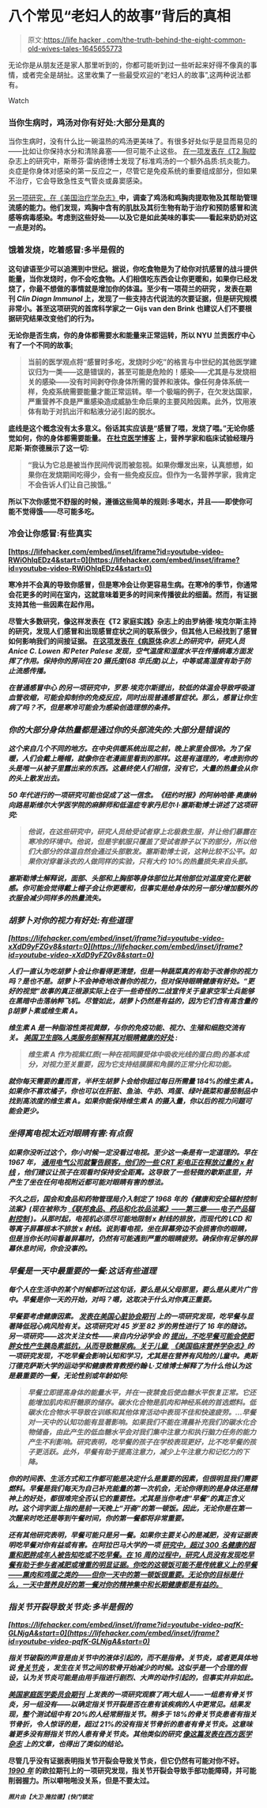 # 八个常见“老妇人的故事”背后的真相

> 原文:[https://life hacker . com/the-truth-behind-the-eight-common-old-wives-tales-1645655773](https://lifehacker.com/the-truths-behind-eight-common-old-wives-tales-1645655773)

无论你是从朋友还是家人那里听到的，你都可能听到过一些听起来好得不像真的事情，或者完全是胡扯。这里收集了一些最受欢迎的“老妇人的故事”,这两种说法都有。

Watch

### 当你生病时，鸡汤对你有好处:大部分是真的

当你生病时，没有什么比一碗温热的鸡汤更美味了。有很多好处似乎是显而易见的——比如让你保持水分和清除鼻塞——但可能不止这些。 [在一项发表在《T2 胸腔](http://journal.publications.chestnet.org/article.aspx?articleid=1079188&section=fulltext) 杂志上的研究中，斯蒂芬·雷纳德博士发现了标准鸡汤的一个额外品质:抗炎能力。炎症是你身体对感染的第一反应之一，尽管它是免疫系统的重要组成部分，但如果不治疗，它会导致急性支气管炎或鼻窦感染。

[另一项研究，在《美国治疗学杂志》](http://journals.lww.com/americantherapeutics/Abstract/2012/01000/Management_of_the_Virulent_Influenza_Virus.14.aspx?source=sas)[](http://journals.lww.com/americantherapeutics/Abstract/2012/01000/Management_of_the_Virulent_Influenza_Virus.14.aspx?source=sas)**中，调查了鸡汤和鸡胸肉提取物及其帮助管理流感的能力。他们发现，鸡胸中含有的肌肽及其衍生物有助于治疗和预防感冒和流感等病毒感染。考虑到这些好处——以及它是如此美味的事实——看起来奶奶对这一点是对的。**

### **饿着发烧，吃着感冒:多半是假的**

**这句谚语至少可以追溯到中世纪。据说，你吃食物是为了给你对抗感冒的战斗提供能量，当你发烧时，你不会吃食物。人们相信吃东西会让你更暖和，如果你已经发烧了，你最不想做的事情就是增加你的体温。至少有一项荷兰的研究 ，发表在期刊 *Clin Diagn Immunol* 上，发现了一些支持古代说法的次要证据，但是研究规模非常小。甚至这项研究的首席科学家之一 Gijs van den Brink 也建议人们不要根据研究结果改变他们的行为。**

**无论你是否生病，你的身体都需要水和能量来正常运转，所以 NYU 兰贡医疗中心有了一个不同的故事[:](http://www.med.nyu.edu/content%26ChunkIID=37409?ChunkIID=156982)**

> **当前的医学观点将“感冒时多吃，发烧时少吃”的格言与中世纪的其他医学建议归为一类——这是错误的，甚至可能是危险的！感染——尤其是与发烧相关的感染——没有时间剥夺你身体所需的营养和液体。像任何身体系统一样，免疫系统需要能量才能正常运转。举一个极端的例子，在欠发达国家，严重营养不良是严重感染造成威胁生命后果的主要风险因素。此外，饮用液体有助于对抗出汗和粘液分泌引起的脱水。**

**底线是这个概念没有太多意义。俗话其实应该是“感冒了喂，发烧了喂。”无论你感觉如何，你的身体都需要能量。 [在杜克医学博客](http://www.dukemedicine.org/blog/#!/myth-or-fact-feed-cold-starve-fever) 上，营养学家和临床试验经理丹尼斯·斯奈德展示了这一切:**

> **“我认为它总是被当作民间传说而被忽视。如果你爆发出来，认真想想，如果你在发烧期间吃得少，会有一些免疫反应。但作为一名营养学家，我肯定不会告诉人们让自己挨饿。”**

**所以下次你感觉不舒服的时候，遵循这些简单的规则:多喝水，并且——即使你可能不觉得饿——尽可能多吃。**

### **冷会让你感冒:有些真实**

 **[https://lifehacker.com/embed/inset/iframe?id=youtube-video-RWiOhlqEDz4&start=0](https://lifehacker.com/embed/inset/iframe?id=youtube-video-RWiOhlqEDz4&start=0)** 

**寒冷并不会真的导致你感冒，但是寒冷会让你更容易生病。在寒冷的季节，你通常会花更多的时间在室内，这就意味着更多的时间来传播彼此的细菌。然而，有证据支持其他一些因素在起作用。**

**尽管大多数研究，像这样发表在《T2 家庭实践》杂志上的由罗纳德·埃克尔斯主持的研究，发现人们感冒和出现感冒症状之间的联系很少，但其他人已经找到了感冒如何影响我们的间接证据。 [在这项发表在《病原体](http://www.plospathogens.org/article/info%3Adoi%2F10.1371%2Fjournal.ppat.0030151)*杂志上的研究中，研究人员 Anice C. Lowen 和 Peter Palese 发现，空气温度和湿度水平在传播病毒方面发挥了作用。保持你的房间在 20 摄氏度(68 华氏度)以上，中等或高湿度有助于防止流感传播。***

***在普通感冒中心 的另一项研究中，罗恩·埃克尔斯提出，较低的体温会导致呼吸道血管收缩，可能会抑制你的免疫反应，同时出现普通感冒症状。那么，感冒让你生病了吗？不，但是寒冷可能会为感染创造理想的条件。***

### ***你的大部分身体热量都是通过你的头部流失的:大部分是错误的***

***这个来自几个不同的地方。在中央供暖系统出现之前，晚上家里会很冷。为了保暖，人们会戴上睡帽，就像你在老漫画里看到的那样。这是有道理的，考虑到你的头是唯一从被子里露出来的东西。这最终使人们相信，没有它，大量的热量会从你的头上散发出去。***

***50 年代进行的一项研究可能也促成了这一信念。《纽约时报》的阿纳哈德·奥康纳 向路易斯维尔大学医学院的麻醉师和低温症专家丹尼尔·I·塞斯勒博士讲述了这项研究:***

> ***他说，在这些研究中，研究人员给受试者穿上北极救生服，并让他们暴露在寒冷的环境中。他说，但是宇航服只覆盖了受试者脖子以下的部分，所以他们大部分的体温自然会通过头部散发。塞斯勒博士说，这种比较不公平。如果你对穿着泳衣的人做同样的实验，只有大约 10%的热量损失来自头部。***

***塞斯勒博士解释说，面部、头部和上胸部等身体部位比其他部位对温度变化更敏感。你可能会觉得戴上帽子会让你更暖和，但事实是给身体的另一部分增加额外的衣服会减少同样多的热量流失。***

### ***胡萝卜对你的视力有好处:有些道理***

 ***[https://lifehacker.com/embed/inset/iframe?id=youtube-video-xXdD9yFZGv8&start=0](https://lifehacker.com/embed/inset/iframe?id=youtube-video-xXdD9yFZGv8&start=0)*** 

***人们一直认为吃胡萝卜会让你看得更清楚，但是一种蔬菜真的有助于改善你的视力吗？是也不是。胡萝卜不会神奇地改善你的视力，但对保持眼睛健康有好处。“更好的视觉”故事的真正根源实际上在于一些奇怪的二战宣传关于皇家空军士兵能够在黑暗中击落纳粹飞机。尽管如此，胡萝卜仍然是有益的，因为它们含有高含量的β胡萝卜素或维生素 A。***

***维生素 A 是一种脂溶性类视黄醇，与你的免疫功能、视力、生殖和细胞交流有关。 [美国卫生部&人类服务部解释其对眼睛健康的好处](http://ods.od.nih.gov/factsheets/VitaminA-HealthProfessional/) :***

> ***维生素 A 作为视紫红质(一种在视网膜受体中吸收光线的蛋白质)的基本成分，对视力至关重要，因为它支持结膜膜和角膜的正常分化和功能。***

***就你每天需要的量而言，半杯生胡萝卜会给你超过每日所需量 184%的维生素 A。如果你不喜欢橘子，你也可以在肝脏、鱼油、牛奶、鸡蛋、绿叶蔬菜和番茄制品中找到高浓度的维生素 A。如果你能保持维生素 A 的摄入量，你以后的视力问题可能会更少。***

### *****坐得离电视太近对眼睛有害:有点假*****

***如果你没听过这个，你小时候一定没看过电视。至少这一条是有一定道理的。早在 1967 年， [通用电气公司就警告顾客，他们的一些 CRT 彩电正在释放过量的 x 射线](http://dash.harvard.edu/handle/1/8846732) ，他们建议让孩子在观看时保持安全距离。这导致了一些轻微的歇斯底里，并产生了坐在任何电视附近都可能对眼睛有害的想法。***

***不久之后，国会和食品和药物管理局介入制定了 1968 年的《健康和安全辐射控制法案》(现在被称为 [《联邦食品、药品和化妆品法案》——第三章——电子产品辐射控制](http://www.fda.gov/regulatoryinformation/legislation/federalfooddrugandcosmeticactfdcact/fdcactchaptervdrugsanddevices/default.htm#Part_C) )。从那时起，电视机必须尽可能地限制 x 射线的排放，而现代的 LCD 和等离子屏幕根本不排放 x 射线。说到看电视，坐在屏幕旁边不会损害你的眼睛，但是当你长时间看着屏幕时，仍然有可能遇到严重的眼睛疲劳。确保你有足够的屏幕休息时间，你会没事的。***

### *****早餐是一天中最重要的一餐:这话有些道理*****

***每个人在生活中的某个时候都听过这句话，要么是从父母那里，要么是从麦片广告中。早餐是你一天的开始，对吗？嗯，这取决于什么对你真正重要。***

***早餐要考虑健康因素。 [发表在*美国心脏协会期刊*](http://circ.ahajournals.org/content/128/4/337.abstract?sid=6c59e2d9-c6a9-44be-bd09-79d7ec32595b) 上的一项研究发现，吃早餐与显著降低冠心病风险有关。这项研究对 45 岁至 82 岁的男性进行了 16 年的随访。另一项研究——这次关注女性——来自内分泌学会 的 [提出，不吃早餐可能会使肥胖女性产生胰岛素抵抗，从而导致糖尿病。关于儿童,](https://www.endocrine.org/news-room/press-release-archives/2013/skipping-breakfast-may-make-obese-women-insulin-resistant) [《美国临床营养学杂志》](http://ajcn.nutrition.org/content/67/4/804S.full.pdf)*的一项研究发现，不吃早餐会影响认知和学习，尤其是在营养有风险的儿童中。奥斯汀德克萨斯大学的运动学和健康教育教授约翰·L·艾维博士解释了为什么他认为这是最重要的一餐，无论性别或年龄如何:****

> ***早餐立即提高身体的能量水平，并在一夜禁食后使血糖水平恢复正常。它还能增加肌肉和肝糖原的储存。碳水化合物是肌肉和神经系统的首选燃料。低碳水化合物水平导致在训练和其他体育活动中表现不佳和快速疲劳。...早餐对一天中的认知功能有显著影响。如果我们不能在清晨补充我们的碳水化合物储备，由此产生的低血糖水平会对我们集中注意力和执行脑力任务的能力产生不利影响。研究表明，吃早餐的孩子在学校表现更好，比不吃早餐的孩子更活跃。此外，早餐有助于提高注意力，减少上午注意力和记忆力的下降。***

***你的时间表、生活方式和工作都可能是决定什么是重要的因素，但很明显我们需要燃料。早餐是我们每天为自己补充能量的第一次机会，无论你得到的是身体还是精神上的好处，都很难完全否认它的重要性。尤其是当你考虑“早餐”的真正含义时。这个词字面上指的是前一天晚上“开斋”的第一顿饭。因此，无论你是在第一次醒来时吃还是等到午餐时间，你的第一餐都将非常重要。***

***还有其他研究表明，早餐可能只是另一餐。如果你主要关心的是减肥，没有证据表明吃早餐对你有益或有害。在阿拉巴马大学的一项 [研究中，超过 300 名健康的超重和肥胖成年人被告知吃或不吃早餐。在 16 周的过程中，研究人员没有发现吃早餐有助于参与者减肥或增重的明显证据。你吃的这顿饭可能不是传统意义上的早餐——熏肉和鸡蛋之类的——但你一天中的第一顿饭很重要。无论你的目标是什么，一天中营养良好的第一餐对你的精神集中和长期健康都是有益的。](http://www.uab.edu/news/innovation/item/4766-the-breakfast-debate-new-study-determines-whether-it-helps-with-weight-loss)***

### *****指关节开裂导致关节炎:多半是假的*****

 ***[https://lifehacker.com/embed/inset/iframe?id=youtube-video-pqfK-GLNjgA&start=0](https://lifehacker.com/embed/inset/iframe?id=youtube-video-pqfK-GLNjgA&start=0)*** 

***指关节破裂的声音是由关节中的液体引起的，而不是指骨。关节炎，或者更具体地说 [骨关节炎](http://en.wikipedia.org/wiki/Osteoarthritis) ，发生在关节之间的软骨开始减少的时候。这似乎是一个合理的假设，认为关节炎可能是由用手指进行剧烈、大声的动作引起的，但事实并非如此。***

***[*美国家庭医学委员会期刊*](http://www.jabfm.org/content/24/2/169) 上发表的一项研究观察了两大组人——一组患有骨关节炎，另一组没有——以确定指关节开裂是否在患有该疾病的人中更常见。结果发现，整个测试组中有 20%的人经常掰指关节。稍多于 18%的骨关节炎患者有指关节骨折，令人惊讶的是，超过 21%的没有指关节骨折的患者有骨关节炎。这意味着更多没有掰指关节的人患有骨关节炎。其他类似的研究 [像这篇发表在*西方医学杂志*](http://www.ncbi.nlm.nih.gov/pmc/articles/PMC1129752/) 上的文章，也得出了类似的结论。***

**尽管几乎没有证据表明指关节开裂会导致关节炎，但它仍然有可能对你不好。[*1990 年*](http://ard.bmj.com/content/49/5/308) 的欧拉期刊上的一项研究发现，指关节开裂会导致手部功能障碍，并可能削弱握力。所以噼啪啪没关系，但是不要太过。**

**<small>*照片由*</small><small>*【大卫·施拉德】*</small><small>*(快门锁定*</small>**